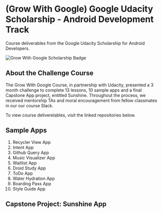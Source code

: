 # (Grow With Google) Google Udacity Scholarship - Android Development Track
Course deliverables from the Google Udacity Scholarship for Android Developers.

![Grow With Google Scholarship Badge](http://bsft.io/x/qej8cn?uid=41c82f6d-b119-4efd-96d1-bdd6d12d0d04&mid=71bc16dc-ecd8-4745-84dd-b637289091e0&txnid=47d38ef5-bd0a-4e05-b0e9-385b572f8bd1) <!-- .element height="350px" width="350px" --> 

## About the Challenge Course
The Grow With Google Course, in partnership with Udacity, presented a 3 month challenge to complete 13 lessons, 10 sample apps and a final Capstone App project, entitled Sunshine. Throughout the process, we received mentorship TAs and moral encouragement from fellow classmates in our our course Slack.

To view course deliverelables, visit the linked repositories below.


## Sample Apps
1.  Recycler View App
2.  Intent App
3.  Github Query App
4.  Music Visualizer App
5.  Waitlist App
6.  Droid Study App
7.  ToDo App
8.  Water Hydration App
9.  Boarding Pass App
10. Style Guide App

## Capstone Project: Sunshine App
